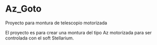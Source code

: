 # Az_Goto
Proyecto para montura de telescopio motorizada

El proyecto es para crear una montura del tipo Az motorizada para ser controlada
con el soft Stellarium.